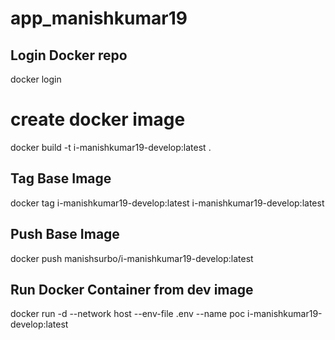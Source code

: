 # app_manishkumar19

## Login Docker repo
docker login 

# create docker image 
docker build -t i-manishkumar19-develop:latest .

## Tag Base Image
docker tag i-manishkumar19-develop:latest i-manishkumar19-develop:latest

## Push Base Image
docker push manishsurbo/i-manishkumar19-develop:latest

## Run Docker Container from dev image 
docker run -d --network host --env-file .env --name poc i-manishkumar19-develop:latest

